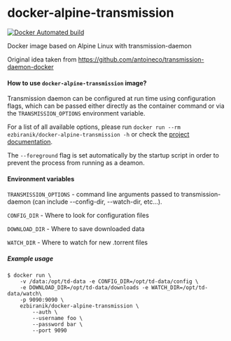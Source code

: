 # docker-alpine-transmission

[![Docker Automated build](https://img.shields.io/docker/automated//ezbiranik/docker-alpine-transmission.svg?maxAge=2592000)](https://hub.docker.com/r/ezbiranik/docker-alpine-transmission/)

Docker image based on Alpine Linux with transmission-daemon

Original idea taken from https://github.com/antoineco/transmission-daemon-docker

#### How to use `docker-alpine-transmission` image?

Transmission daemon can be configured at run time using configuration flags, which can be passed either directly as the container command or via the `TRANSMISSION_OPTIONS` environment variable.

For a list of all available options, please run `docker run --rm ezbiranik/docker-alpine-transmission -h` or check the [project documentation](https://trac.transmissionbt.com/).

The `--foreground` flag is set automatically by the startup script in order to prevent the process from running as a deamon.

#### Environment variables

`TRANSMISSION_OPTIONS` - command line arguments passed to transmission-daemon (can include --config-dir, --watch-dir, etc...).

`CONFIG_DIR` - Where to look for configuration files

`DOWNLOAD_DIR` - Where to save downloaded data

`WATCH_DIR` - Where to watch for new .torrent files


##### Example usage
```
$ docker run \
    -v /data:/opt/td-data -e CONFIG_DIR=/opt/td-data/config \
    -e DOWNLOAD_DIR=/opt/td-data/downloads -e WATCH_DIR=/opt/td-data/watch\
    -p 9090:9090 \
    ezbiranik/docker-alpine-transmission \
        --auth \
        --username foo \
        --password bar \
        --port 9090
```     
